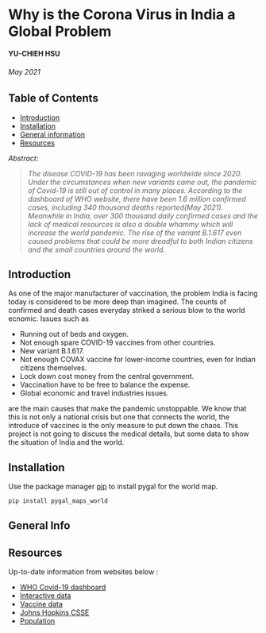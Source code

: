# Why is the Corona Virus in India a Global Problem
**YU-CHIEH HSU** 
###### _May 2021_

## Table of Contents
<ul>
<li><a href="#intro">Introduction</a></li>
<li><a href="#insta">Installation</a></li>
<li><a href="#gene">General information</a></li>
<li><a href="#reso">Resources</a></li>
</ul>

 _Abstract_:

> _The disease COVID-19 has been ravaging worldwide since 2020. Under the circumstances when new variants came out, the pandemic of Covid-19 is still out of control in many places. According to the dashboard of WHO website, there have been 1.6 million confirmed cases, including 340 thousand deaths reported(May 2021). Meanwhile in India, over 300 thousand daily confirmed cases and the lack of medical resources is also a double whammy which will increase the world pandemic. The rise of the variant B.1.617 even caused problems that could be more dreadful to both Indian citizens and the small countries around the world._

<a id='intro'></a>
## Introduction

As one of the major manufacturer of vaccination, the problem India is facing today is considered to be more deep than imagined. The counts of confirmed and death cases everyday striked a serious blow to the world ecnomic. Issues such as 
* Running out of beds and oxygen.
* Not enough spare COVID-19 vaccines from other countries.
* New variant B.1.617.
* Not enough COVAX vaccine for lower-income countries, even for Indian citizens themselves.
* Lock down cost money from the central government.
* Vaccination have to be free to balance the expense.
* Global economic and travel industries issues.

are the main causes that make the pandemic unstoppable. We know that this is not only a national crisis but one that connects the world, the introduce of vaccines is the only measure to put down the chaos. This project is not going to discuss the medical details, but some data to show the situation of India and the world.

<a id='insta'></a>
## Installation

Use the package manager [pip](https://pip.pypa.io/en/stable/) to install pygal for the world map.

```bash
pip install pygal_maps_world
```
<a id='gene'></a>
## General Info



<a id='reso'></a>
## Resources
Up-to-date information from websites below :

* <a href="https://covid19.who.int">WHO Covid-19 dashboard</a>
* <a href="https://data.humdata.org/dataset/novel-coronavirus-2019-ncov-cases">Interactive data</a>
* <a href="https://ourworldindata.org/covid-vaccinations">Vaccine data</a>
* <a href="https://github.com/CSSEGISandData/COVID-19">Johns Hopkins CSSE</a>
* <a href="https://www.worldometers.info/world-population/population-by-country/">Population</a>


